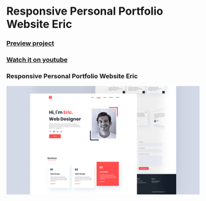 # Responsive Personal Portfolio Website Eric
### [Preview project](https://luissitoe.github.io/responsive-personal-portfolio-website-eric/)
### [Watch it on youtube](https://youtu.be/jF10BNsHmr0)
### Responsive Personal Portfolio Website Eric

![preview img](/preview.png)
